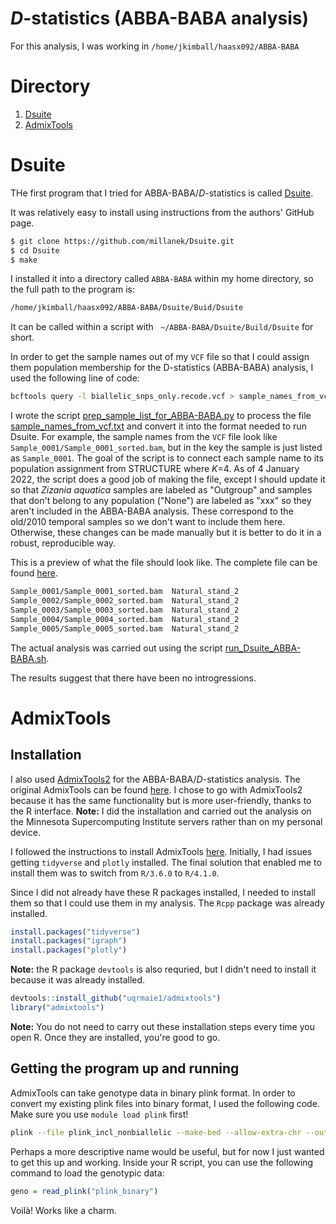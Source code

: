 # _D_-statistics (ABBA-BABA analysis)

For this analysis, I was working in `/home/jkimball/haasx092/ABBA-BABA`

# Directory
1. [Dsuite](#Dsuite)
2. [AdmixTools](#AdmixTools)

# Dsuite
THe first program that I tried for ABBA-BABA/_D_-statistics is called [Dsuite](https://github.com/millanek/Dsuite).

It was relatively easy to install using instructions from the authors' GitHub page.
```bash
$ git clone https://github.com/millanek/Dsuite.git
$ cd Dsuite
$ make
```
I installed it into a directory called `ABBA-BABA` within my home directory, so the full path to the program is:
```bash
/home/jkimball/haasx092/ABBA-BABA/Dsuite/Buid/Dsuite
```
It can be called within a script with ` ~/ABBA-BABA/Dsuite/Build/Dsuite` for short.

In order to get the sample names out of my `VCF` file so that I could assign them population membership for the D-statistics (ABBA-BABA) analysis, I used the following line of code:
```bash
bcftools query -l biallelic_snps_only.recode.vcf > sample_names_from_vcf.txt
```

I wrote the script [prep_sample_list_for_ABBA-BABA.py](prep_sample_list_for_ABBA-BABA.py) to process the file [sample_names_from_vcf.txt](sample_names_from_vcf.txt) and convert it into the format needed to run Dsuite. For example, the sample names from the `VCF` file look like `Sample_0001/Sample_0001_sorted.bam`, but in the key the sample is just listed as `Sample_0001`. The goal of the script is to connect each sample name to its population assignment from STRUCTURE where _K_=4. As of 4 January 2022, the script does a good job of making the file, except I should update it so that _Zizania aquatica_ samples are labeled as "Outgroup" and samples that don't belong to any population ("None") are labeled as "xxx" so they aren't included in the ABBA-BABA analysis. These correspond to the old/2010 temporal samples so we don't want to include them here. Otherwise, these changes can be made manually but it is better to do it in a robust, reproducible way.

This is a preview of what the file should look like. The complete file can be found [here](sample_list_with_key.txt).
```bash
Sample_0001/Sample_0001_sorted.bam  Natural_stand_2
Sample_0002/Sample_0002_sorted.bam  Natural_stand_2
Sample_0003/Sample_0003_sorted.bam  Natural_stand_2
Sample_0004/Sample_0004_sorted.bam  Natural_stand_2
Sample_0005/Sample_0005_sorted.bam  Natural_stand_2
```

The actual analysis was carried out using the script [run_Dsuite_ABBA-BABA.sh](run_Dsuite_ABBA-BABA.sh).

The results suggest that there have been no introgressions.

# AdmixTools
## Installation
I also used [AdmixTools2](https://github.com/uqrmaie1/admixtools) for the ABBA-BABA/_D_-statistics analysis. The original AdmixTools can be found [here](https://github.com/DReichLab/AdmixTools/tree/master/src). I chose to go with AdmixTools2 because it has the same functionality but is more user-friendly, thanks to the R interface. **Note:** I did the installation and carried out the analysis on the Minnesota Supercomputing Institute servers rather than on my personal device.

I followed the instructions to install AdmixTools [here](https://github.com/uqrmaie1/admixtools). Initially, I had issues getting `tidyverse` and `plotly` installed. The final solution that enabled me to install them was to switch from `R/3.6.0` to `R/4.1.0`.

Since I did not already have these R packages installed, I needed to install them so that I could use them in my analysis. The `Rcpp` package was already installed.
```R
install.packages("tidyverse")
install.packages("igraph")
install.packages("plotly")
```
**Note:** the R package `devtools` is also requried, but I didn't need to install it because it was already installed.
```R
devtools::install_github("uqrmaie1/admixtools")
library("admixtools")
```
**Note:** You do not need to carry out these installation steps every time you open R. Once they are installed, you're good to go.

## Getting the program up and running

AdmixTools can take genotype data in binary plink format. In order to convert my existing plink files into binary format, I used the following code. Make sure you use `module load plink` first!
```bash
plink --file plink_incl_nonbiallelic --make-bed --allow-extra-chr --out plink_binary
```

Perhaps a more descriptive name would be useful, but for now I just wanted to get this up and working. Inside your R script, you can use the following command to load the genotypic data:
```R
geno = read_plink("plink_binary")
```
Voilà! Works like a charm.
